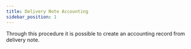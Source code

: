 ```yaml
---
title: Delivery Note Accounting
sidebar_position: 1
---
```


Through this procedure it is possible to create an accounting record from delivery note.






